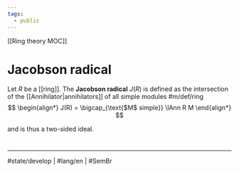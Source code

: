 ```yaml
---
tags:
  - public
---
```

[[Ring theory MOC]]
# Jacobson radical

Let $R$ be a [[ring]].
The **Jacobson radical** $J(R)$ is defined as the intersection of the [[Annihilator|annihilators]] of all simple modules #m/def/ring 
$$
\begin{align*}
J(R) = \bigcap_{\text{$M$ simple}} \lAnn R M
\end{align*}
$$

and is thus a two-sided ideal.

#
---
#state/develop | #lang/en | #SemBr
